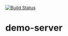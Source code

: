 [![Build Status](https://dev.azure.com/tatevikvardanyan2/tatevikvardanyan/_apis/build/status/TatevG.demo-server?branchName=master)](https://dev.azure.com/tatevikvardanyan2/tatevikvardanyan/_build/latest?definitionId=5&branchName=master)

# demo-server
